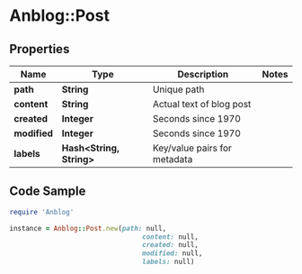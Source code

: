 # Anblog::Post

## Properties

Name | Type | Description | Notes
------------ | ------------- | ------------- | -------------
**path** | **String** | Unique path | 
**content** | **String** | Actual text of blog post | 
**created** | **Integer** | Seconds since 1970 | 
**modified** | **Integer** | Seconds since 1970 | 
**labels** | **Hash&lt;String, String&gt;** | Key/value pairs for metadata | 

## Code Sample

```ruby
require 'Anblog'

instance = Anblog::Post.new(path: null,
                                 content: null,
                                 created: null,
                                 modified: null,
                                 labels: null)
```


